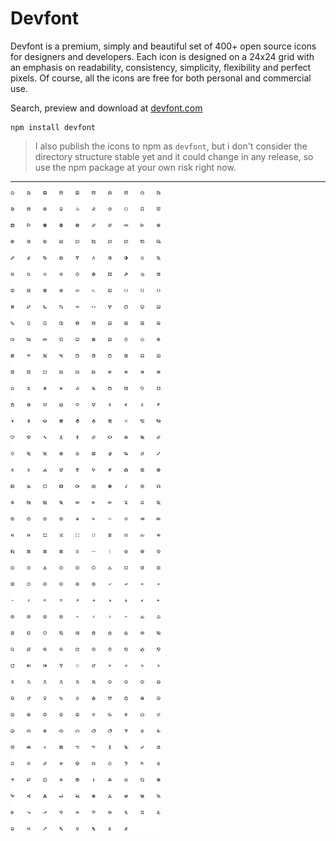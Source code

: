 # Devfont

Devfont is a premium, simply and beautiful set of 400+ open source icons for designers and developers. Each icon is designed on a 24x24 grid with an emphasis on readability, consistency, simplicity, flexibility and perfect pixels. Of course, all the icons are free for both personal and commercial use.

Search, preview and download at [devfont.com](https://devfont.com)

```shell
npm install devfont
```

> I also publish the icons to npm as `devfont`, but i don't consider the directory structure stable yet and it could change in any release, so use the npm package at your own risk right now.

---

![](./.github/images/preview.svg)
